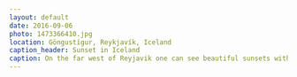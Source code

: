 ```yaml
---
layout: default
date: 2016-09-06
photo: 1473366410.jpg
location: Göngustígur, Reykjavík, Iceland
caption_header: Sunset in Iceland
caption: On the far west of Reyjavik one can see beautiful sunsets with burning clouds and crazy colors. That picture has been taken on my first evening on this island.
---
```

